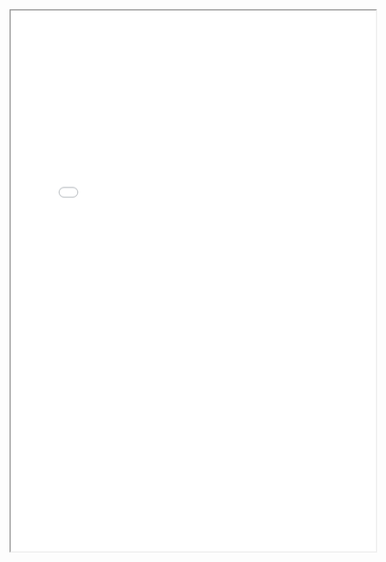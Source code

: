 <iframe src="[https://public.tableau.com/views/public_exercise/Dashboard1?:showVizHome=no&:embed=true]"
 width="645" height="955"></iframe>
